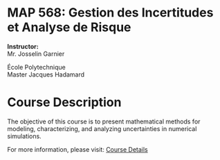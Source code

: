 # MAP 568: Gestion des Incertitudes et Analyse de Risque

**Instructor:**  
Mr. Josselin Garnier  

École Polytechnique  
Master Jacques Hadamard

# Course Description

The objective of this course is to present mathematical methods for modeling, characterizing, and analyzing uncertainties in numerical simulations.

For more information, please visit: [Course Details](https://josselin-garnier.org/teaching/map-568/)
